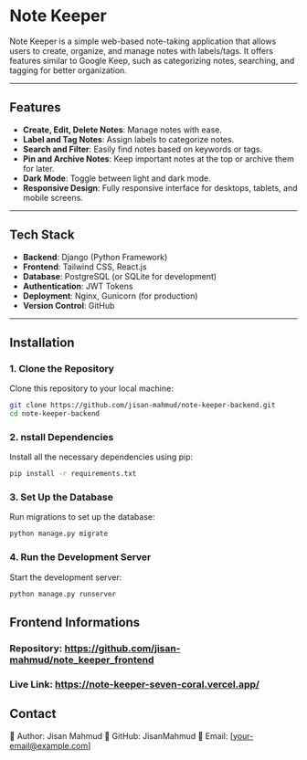 # Note Keeper

Note Keeper is a simple web-based note-taking application that allows users to create, organize, and manage notes with labels/tags. It offers features similar to Google Keep, such as categorizing notes, searching, and tagging for better organization.

---

## Features

- **Create, Edit, Delete Notes**: Manage notes with ease.
- **Label and Tag Notes**: Assign labels to categorize notes.
- **Search and Filter**: Easily find notes based on keywords or tags.
- **Pin and Archive Notes**: Keep important notes at the top or archive them for later.
- **Dark Mode**: Toggle between light and dark mode.
- **Responsive Design**: Fully responsive interface for desktops, tablets, and mobile screens.

---

## Tech Stack

- **Backend**: Django (Python Framework)
- **Frontend**: Tailwind CSS, React.js
- **Database**: PostgreSQL (or SQLite for development)
- **Authentication**: JWT Tokens
- **Deployment**: Nginx, Gunicorn (for production)
- **Version Control**: GitHub

---

## Installation

### 1. Clone the Repository

Clone this repository to your local machine:

```bash
git clone https://github.com/jisan-mahmud/note-keeper-backend.git
cd note-keeper-backend
```


### 2. nstall Dependencies

Install all the necessary dependencies using pip:

```bash
pip install -r requirements.txt
```

### 3. Set Up the Database

Run migrations to set up the database:


```bash
python manage.py migrate
```

### 4. Run the Development Server

Start the development server:


```bash
python manage.py runserver
```

## Frontend Informations

### Repository: https://github.com/jisan-mahmud/note_keeper_frontend
### Live Link: https://note-keeper-seven-coral.vercel.app/

## Contact

📌 Author: Jisan Mahmud
🔗 GitHub: JisanMahmud
📧 Email: [your-email@example.com]



